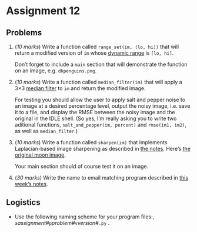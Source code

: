 # Assignment 12

## Problems

1.  (*10 marks*) Write a function called `range_set(im, (lo, hi))` that
    will return a modified version of `im` whose [dynamic
    range](../12.1_IP_2/02_Dynamic_range.md) is `[lo, hi]`.

    Don’t forget to include a `main` section that will demonstrate the
    function on an image, e.g. `dkpenguins.png`.

2.  (*10 marks*) Write a function called `median_filter(im)` that will
    apply a 3×3 [median filter](../12.1_IP_2/03_Noise_filtering.md) to
    `im` and return the modified image.

    For testing you should allow the user to apply salt and pepper noise
    to an image at a desired percentage level, output the noisy image,
    i.e. save it to a file, and display the RMSE between the noisy image
    and the original in the IDLE shell. (So yes, I’m really asking you
    to write two aditional functions, `salt_and_pepper(im, percent)` and
    `rmse(im1, im2)`, as well as `median_filter`.)

3.  (*10 marks*) Write a function called `sharpen(im)` that implements
    Laplacian-based image sharpening as described in [the
    notes](../12.1_IP_2/04_Sharpening.md). Here’s [the original moon
    image](../12.1_IP_2/04_Moon.jpg).

    Your main section should of course test it on an image.

4.  (*30 marks*) Write the name to email matching program described in
    [this week’s notes](../12.2_YG_Emails/00_index.md).

## Logistics

-   Use the following naming scheme for your program files:,
    `a`*assignment#*`p`*problem#*`v`*version#*`.py` .
